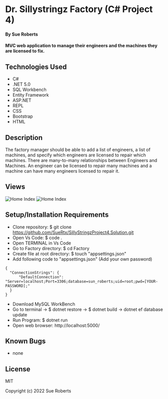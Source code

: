 # Dr. Sillystringz Factory (C# Project 4)

#### By Sue Roberts

####  MVC web application to manage their engineers and the machines they are licensed to fix. 

## Technologies Used

* C#
* .NET 5.0
* SQL Workbench
* Entity Framework
* ASP.NET
* REPL
* CSS
* Bootstrap
* HTML

## Description

The factory manager should be able to add a list of engineers, a list of machines, and specify which engineers are licensed to repair which machines. There are  many-to-many relationships between Engineers and Machines. An engineer can be licensed to repair many machines and a machine can have many engineers licensed to repair it. 

## Views

![Home Index](Factry/wwwroot/image/factory.png "Home Index image")
![Home Index](Factry/wwwroot/image/account.png "Account Index image")


## Setup/Installation Requirements

* Clone repository: $ git clone https://github.com/SueRtx/SillyStringzProject4.Solution.git  
* Open Vs Code: $ code .   
* Open TERMINAL in Vs Code
* Go to Factory directory: $ cd Factory
* Create file at root directory: $ touch "appsettings.json"
* Add following code to "appsettings.json" (Add your own password)
```
{
  "ConnectionStrings": {
      "DefaultConnection": "Server=localhost;Port=3306;database=sun_roberts;uid=root;pwd=[YOUR-PASSWORD];"
  }
}

``` 
* Download MySQL WorkBench  
* Go to terminal  → $ dotnet restore → $ dotnet build → dotnet ef database update
* Run Program: $ dotnet run  
* Open web browser: http://localhost:5000/  

## Known Bugs

* none

## License

MIT

Copyright (c) 2022 Sue Roberts
